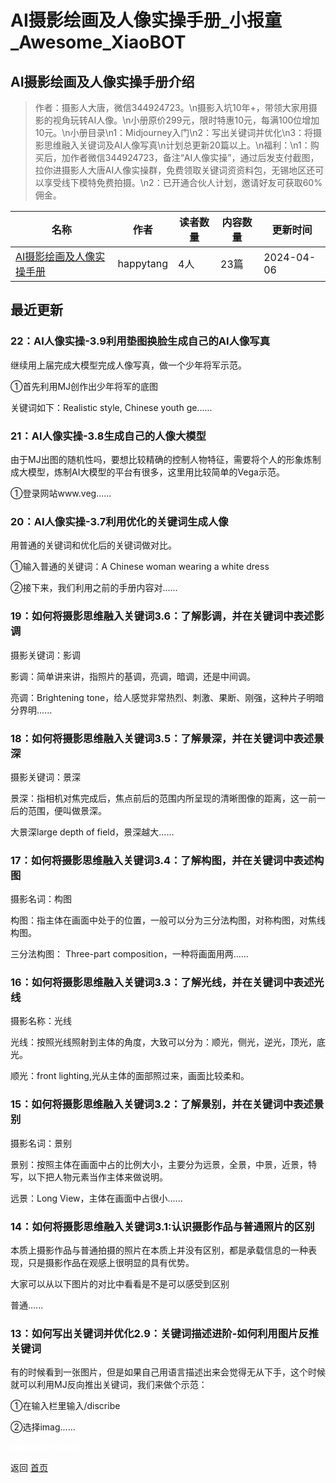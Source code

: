 # AI摄影绘画及人像实操手册_小报童_Awesome_XiaoBOT

## AI摄影绘画及人像实操手册介绍
> 作者：摄影人大唐，微信344924723。\n摄影入坑10年+，带领大家用摄影的视角玩转AI人像。\n小册原价299元，限时特惠10元，每满100位增加10元。\n小册目录\n1：Midjourney入门\n2：写出关键词并优化\n3：将摄影思维融入关键词及AI人像写真\n计划总更新20篇以上。\n福利：\n1：购买后，加作者微信344924723，备注“AI人像实操”，通过后发支付截图，拉你进摄影人大唐AI人像实操群，免费领取关键词资资料包，无锡地区还可以享受线下模特免费拍摄。\n2：已开通合伙人计划，邀请好友可获取60%佣金。  
  


|名称|作者|读者数量|内容数量|更新时间|
|---|---|---|---|---|
|[AI摄影绘画及人像实操手册](https://xiaobot.net/p/datang?refer=9c3f1c95-a052-465a-9902-f6d75080262a)|happytang|4人|23篇|2024-04-06|

## 最近更新
### 22：AI人像实操-3.9利用垫图换脸生成自己的AI人像写真

继续用上届完成大模型完成人像写真，做一个少年将军示范。

①首先利用MJ创作出少年将军的底图

关键词如下：Realistic style, Chinese youth ge......

### 21：AI人像实操-3.8生成自己的人像大模型

由于MJ出图的随机性吗，要想比较精确的控制人物特征，需要将个人的形象炼制成大模型，炼制AI大模型的平台有很多，这里用比较简单的Vega示范。

①登录网站www.veg......

### 20：AI人像实操-3.7利用优化的关键词生成人像

用普通的关键词和优化后的关键词做对比。

①输入普通的关键词：A Chinese woman wearing a white dress

②接下来，我们利用之前的手册内容对......

### 19：如何将摄影思维融入关键词3.6：了解影调，并在关键词中表述影调

摄影关键词：影调

影调：简单讲来讲，指照片的基调，亮调，暗调，还是中间调。

亮调：Brightening tone，给人感觉非常热烈、刺激、果断、刚强，这种片子明暗分界明......

### 18：如何将摄影思维融入关键词3.5：了解景深，并在关键词中表述景深

摄影关键词：景深

景深：指相机对焦完成后，焦点前后的范围内所呈现的清晰图像的距离，这一前一后的范围，便叫做景深。

大景深large depth of field，景深越大......

### 17：如何将摄影思维融入关键词3.4：了解构图，并在关键词中表述构图

摄影名词：构图

构图：指主体在画面中处于的位置，一般可以分为三分法构图，对称构图，对焦线构图。

三分法构图： Three-part composition，一种将画面用两......

### 16：如何将摄影思维融入关键词3.3：了解光线，并在关键词中表述光线

摄影名称：光线

光线：按照光线照射到主体的角度，大致可以分为：顺光，侧光，逆光，顶光，底光。

顺光：front lighting,光从主体的面部照过来，画面比较柔和。

### 15：如何将摄影思维融入关键词3.2：了解景别，并在关键词中表述景别

摄影名词：景别

景别：按照主体在画面中占的比例大小，主要分为远景，全景，中景，近景，特写，以下把人物元素当作主体来做说明。

远景：Long View，主体在画面中占很小......

### 14：如何将摄影思维融入关键词3.1:认识摄影作品与普通照片的区别

本质上摄影作品与普通拍摄的照片在本质上并没有区别，都是承载信息的一种表现，只是摄影作品在观感上很明显的具有优势。

大家可以从以下图片的对比中看看是不是可以感受到区别

普通......

### 13：如何写出关键词并优化2.9：关键词描述进阶-如何利用图片反推关键词

有的时候看到一张图片，但是如果自己用语言描述出来会觉得无从下手，这个时候就可以利用MJ反向推出关键词，我们来做个示范：

①在输入栏里输入/discribe

②选择imag......


<a href="https://github.com/Reno9527/awesome-xiaobot" style="color: white; text-decoration: none;">awesome-xiaobot</a>

返回 [首页](../README.md)
